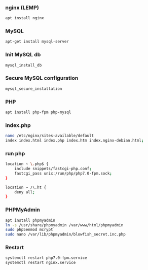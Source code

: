 ### nginx (LEMP)

```bash
apt install nginx
```

### MySQL

```bash
apt-get install mysql-server
```

### Init MySQL db

```bash
mysql_install_db
```

### Secure MySQL configuration

```bash
mysql_secure_installation
```

### PHP

```bash
apt install php-fpm php-mysql
```

### index.php

```bash
nano /etc/nginx/sites-available/default
index index.html index.php index.htm index.nginx-debian.html;
```

### run php

```bash
location ~ \.php$ {
    include snippets/fastcgi-php.conf;
    fastcgi_pass unix:/run/php/php7.0-fpm.sock;
}

location ~ /\.ht {
    deny all;
}
```

### PHPMyAdmin

```bash
apt install phpmyadmin
ln -s /usr/share/phpmyadmin /var/www/html/phpmyadmin
sudo php5enmod mcrypt
sudo nano /var/lib/phpmyadmin/blowfish_secret.inc.php
```

### Restart

```bash
systemctl restart php7.0-fpm.service
systemctl restart nginx.service
```

